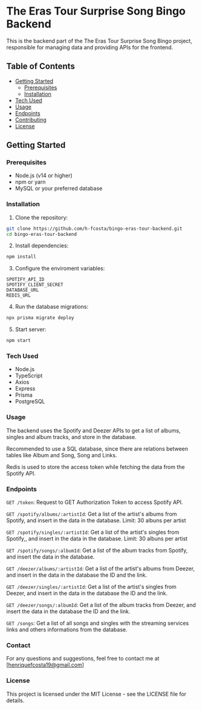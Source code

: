 # The Eras Tour Surprise Song Bingo Backend

This is the backend part of the The Eras Tour Surprise Song Bingo project, responsible for managing data and providing APIs for the frontend.

## Table of Contents

- [Getting Started](#getting-started)
  - [Prerequisites](#prerequisites)
  - [Installation](#installation)
- [Tech Used](#tech-used)
- [Usage](#usage)
- [Endpoints](#endpoints)
- [Contributing](#contributing)
- [License](#license)

## Getting Started

### Prerequisites

- Node.js (v14 or higher)
- npm or yarn
- MySQL or your preferred database

### Installation

1. Clone the repository:

```bash
git clone https://github.com/h-fcosta/bingo-eras-tour-backend.git
cd bingo-eras-tour-backend
```

2. Install dependencies:

```bash
npm install
```

3. Configure the enviroment variables:

```plaintext
SPOTIFY_API_ID
SPOTIFY_CLIENT_SECRET
DATABASE_URL
REDIS_URL
```

4. Run the database migrations:

```bash
npx prisma migrate deploy
```

5. Start server:

```bash
npm start
```

### Tech Used

- Node.js
- TypeScript
- Axios
- Express
- Prisma
- PostgreSQL

### Usage

The backend uses the Spotify and Deezer APIs to get a list of albums, singles and album tracks, and store in the database.

Recommended to use a SQL database, since there are relations between tables like Album and Song, Song and Links. 

Redis is used to store the access token while fetching the data from the Spotify API.

### Endpoints

`GET /token`: Request to GET Authorization Token to access Spotify API.

`GET /spotify/albums/:artistId`: Get a list of the artist's albums from Spotify, and insert in the data in the database.
Limit: 30 albuns per artist

`GET /spotify/singles/:artistId`: Get a list of the artist's singles from Spotify,, and insert in the data in the database.
Limit: 30 albuns per artist

`GET /spotify/songs/:albumId`: Get a list of the album tracks from Spotify, and insert the data in the database.

`GET /deezer/albums/:artistId`: Get a list of the artist's albums from Deezer, and insert in the data in the database the ID and the link.

`GET /deezer/singles/:artistId`: Get a list of the artist's singles from Deezer, and insert in the data in the database the ID and the link.

`GET /deezer/songs/:albumId`: Get a list of the album tracks from Deezer, and insert the data in the database the ID and the link.

`GET /songs`: Get a list of all songs and singles with the streaming services links and others informations from the database.

### Contact

For any questions and suggestions, feel free to contact me at [henriquefcosta19@gmail.com]

### License

This project is licensed under the MIT License - see the LICENSE file for details.
